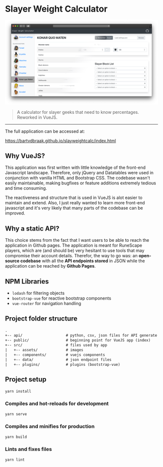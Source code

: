 # Slayer Weight Calculator
[![A cross-section of the Applications interface.](application.png)](http://www.youtube.com/watch?v=YOUTUBE_VIDEO_ID_HERE)
> A calculator for slayer geeks that need to know percentages. Reworked in VueJS.
***

The full application can be accessed at:

https://bartvdbraak.github.io/slayweightcalc/index.html

## Why VueJS?
This application was first written with little knowledge of the front-end Javascript landscape. Therefore, only jQuery and Datatables were used in conjunction with vanilla HTML and Bootstrap CSS. The codebase wasn't easily maintainable, making bugfixes or feature additions extremely tedious and time consuming.

The reactiveness and structure that is used in VueJS is alot easier to maintain and extend. Also, I just really wanted to learn more front-end javascript and it's very likely that many parts of the codebase can be improved.

## Why a static API?

This choice stems from the fact that I want users to be able to reach the application in Github pages. The application is meant for RuneScape players, which are (and should be) very hesitant to use tools that may compromise their account details. Therefor, the way to go was: an **open-source codebase** with all the **API endpoints stored** in JSON while the application can be reached by **Github Pages**.

## NPM Libraries

* `lodash` for filtering objects
* `bootstrap-vue` for reactive bootstrap components
* `vue-router` for navigation handling

## Project folder structure

```
.
+-- api/                    # python, csv, json files for API generate
+-- public/                 # beginning point for VueJS app (index)
+-- src/                    # files used by app
|   +-- assets/             # images
|   +-- components/         # vuejs components
|   +-- data/               # json endpoint files
|   +-- plugins/            # plugins (bootstrap-vue)
```

## Project setup
```
yarn install
```

### Compiles and hot-reloads for development
```
yarn serve
```

### Compiles and minifies for production
```
yarn build
```

### Lints and fixes files
```
yarn lint
```
